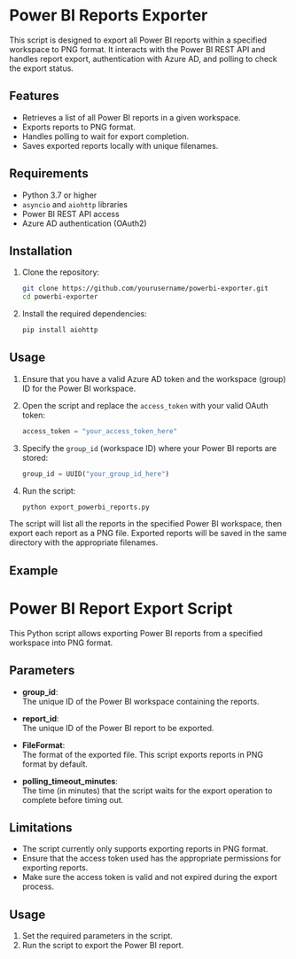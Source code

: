 # Power BI Reports Exporter

This script is designed to export all Power BI reports within a specified workspace to PNG format. It interacts with the Power BI REST API and handles report export, authentication with Azure AD, and polling to check the export status.

## Features
- Retrieves a list of all Power BI reports in a given workspace.
- Exports reports to PNG format.
- Handles polling to wait for export completion.
- Saves exported reports locally with unique filenames.

## Requirements
- Python 3.7 or higher
- `asyncio` and `aiohttp` libraries
- Power BI REST API access
- Azure AD authentication (OAuth2)

## Installation

1. Clone the repository:

    ```bash
    git clone https://github.com/yourusername/powerbi-exporter.git
    cd powerbi-exporter
    ```

2. Install the required dependencies:

    ```bash
    pip install aiohttp
    ```

## Usage

1. Ensure that you have a valid Azure AD token and the workspace (group) ID for the Power BI workspace.

2. Open the script and replace the `access_token` with your valid OAuth token:

    ```python
    access_token = "your_access_token_here"
    ```

3. Specify the `group_id` (workspace ID) where your Power BI reports are stored:

    ```python
    group_id = UUID("your_group_id_here")
    ```

4. Run the script:

    ```bash
    python export_powerbi_reports.py
    ```

The script will list all the reports in the specified Power BI workspace, then export each report as a PNG file. Exported reports will be saved in the same directory with the appropriate filenames.

## Example

# Power BI Report Export Script

This Python script allows exporting Power BI reports from a specified workspace into PNG format.

## Parameters

- **group_id**:  
  The unique ID of the Power BI workspace containing the reports.
  
- **report_id**:  
  The unique ID of the Power BI report to be exported.

- **FileFormat**:  
  The format of the exported file. This script exports reports in PNG format by default.

- **polling_timeout_minutes**:  
  The time (in minutes) that the script waits for the export operation to complete before timing out.

## Limitations

- The script currently only supports exporting reports in PNG format.
- Ensure that the access token used has the appropriate permissions for exporting reports.
- Make sure the access token is valid and not expired during the export process.

## Usage

1. Set the required parameters in the script.
2. Run the script to export the Power BI report.
